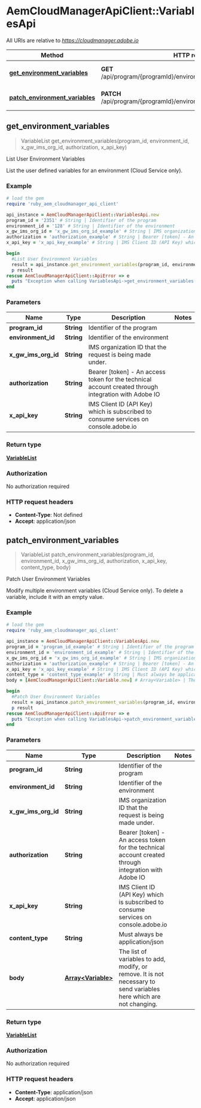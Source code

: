 # AemCloudManagerApiClient::VariablesApi

All URIs are relative to *https://cloudmanager.adobe.io*

Method | HTTP request | Description
------------- | ------------- | -------------
[**get_environment_variables**](VariablesApi.md#get_environment_variables) | **GET** /api/program/{programId}/environment/{environmentId}/variables | List User Environment Variables
[**patch_environment_variables**](VariablesApi.md#patch_environment_variables) | **PATCH** /api/program/{programId}/environment/{environmentId}/variables | Patch User Environment Variables



## get_environment_variables

> VariableList get_environment_variables(program_id, environment_id, x_gw_ims_org_id, authorization, x_api_key)

List User Environment Variables

List the user defined variables for an environment (Cloud Service only).

### Example

```ruby
# load the gem
require 'ruby_aem_cloudmanager_api_client'

api_instance = AemCloudManagerApiClient::VariablesApi.new
program_id = '2351' # String | Identifier of the program
environment_id = '128' # String | Identifier of the environment
x_gw_ims_org_id = 'x_gw_ims_org_id_example' # String | IMS organization ID that the request is being made under.
authorization = 'authorization_example' # String | Bearer [token] - An access token for the technical account created through integration with Adobe IO
x_api_key = 'x_api_key_example' # String | IMS Client ID (API Key) which is subscribed to consume services on console.adobe.io

begin
  #List User Environment Variables
  result = api_instance.get_environment_variables(program_id, environment_id, x_gw_ims_org_id, authorization, x_api_key)
  p result
rescue AemCloudManagerApiClient::ApiError => e
  puts "Exception when calling VariablesApi->get_environment_variables: #{e}"
end
```

### Parameters


Name | Type | Description  | Notes
------------- | ------------- | ------------- | -------------
 **program_id** | **String**| Identifier of the program | 
 **environment_id** | **String**| Identifier of the environment | 
 **x_gw_ims_org_id** | **String**| IMS organization ID that the request is being made under. | 
 **authorization** | **String**| Bearer [token] - An access token for the technical account created through integration with Adobe IO | 
 **x_api_key** | **String**| IMS Client ID (API Key) which is subscribed to consume services on console.adobe.io | 

### Return type

[**VariableList**](VariableList.md)

### Authorization

No authorization required

### HTTP request headers

- **Content-Type**: Not defined
- **Accept**: application/json


## patch_environment_variables

> VariableList patch_environment_variables(program_id, environment_id, x_gw_ims_org_id, authorization, x_api_key, content_type, body)

Patch User Environment Variables

Modify multiple environment variables (Cloud Service only). To delete a variable, include it with an empty value.

### Example

```ruby
# load the gem
require 'ruby_aem_cloudmanager_api_client'

api_instance = AemCloudManagerApiClient::VariablesApi.new
program_id = 'program_id_example' # String | Identifier of the program
environment_id = 'environment_id_example' # String | Identifier of the environment
x_gw_ims_org_id = 'x_gw_ims_org_id_example' # String | IMS organization ID that the request is being made under.
authorization = 'authorization_example' # String | Bearer [token] - An access token for the technical account created through integration with Adobe IO
x_api_key = 'x_api_key_example' # String | IMS Client ID (API Key) which is subscribed to consume services on console.adobe.io
content_type = 'content_type_example' # String | Must always be application/json
body = [AemCloudManagerApiClient::Variable.new] # Array<Variable> | The list of variables to add, modify, or remove. It is not necessary to send variables here which are not changing.

begin
  #Patch User Environment Variables
  result = api_instance.patch_environment_variables(program_id, environment_id, x_gw_ims_org_id, authorization, x_api_key, content_type, body)
  p result
rescue AemCloudManagerApiClient::ApiError => e
  puts "Exception when calling VariablesApi->patch_environment_variables: #{e}"
end
```

### Parameters


Name | Type | Description  | Notes
------------- | ------------- | ------------- | -------------
 **program_id** | **String**| Identifier of the program | 
 **environment_id** | **String**| Identifier of the environment | 
 **x_gw_ims_org_id** | **String**| IMS organization ID that the request is being made under. | 
 **authorization** | **String**| Bearer [token] - An access token for the technical account created through integration with Adobe IO | 
 **x_api_key** | **String**| IMS Client ID (API Key) which is subscribed to consume services on console.adobe.io | 
 **content_type** | **String**| Must always be application/json | 
 **body** | [**Array&lt;Variable&gt;**](Variable.md)| The list of variables to add, modify, or remove. It is not necessary to send variables here which are not changing. | 

### Return type

[**VariableList**](VariableList.md)

### Authorization

No authorization required

### HTTP request headers

- **Content-Type**: application/json
- **Accept**: application/json

